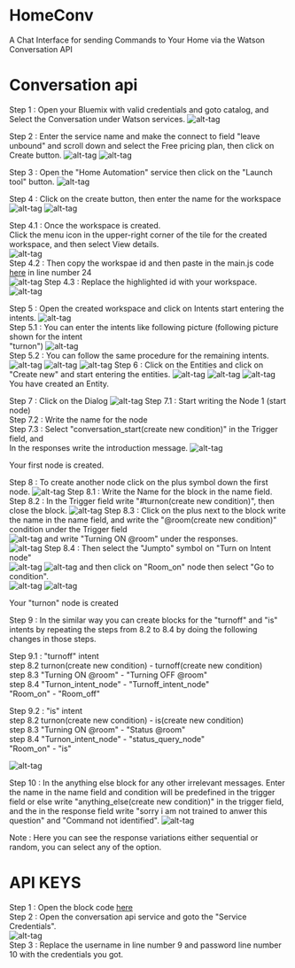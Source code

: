 # HomeConv
A Chat Interface for sending Commands to Your Home via the Watson Conversation API 

# Conversation api


Step 1 : Open your Bluemix with valid credentials and goto catalog, and Select the Conversation under Watson services.
![alt-tag](https://github.com/shyampurk/HomeConv/blob/master/screenshots/conv_api/conv_api_1.png)

Step 2 : Enter the service name and make the connect to field "leave unbound" and scroll down and select the Free pricing plan, then click on Create button.
![alt-tag](https://github.com/shyampurk/HomeConv/blob/master/screenshots/conv_api/conv_api_2.png)
![alt-tag](https://github.com/shyampurk/HomeConv/blob/master/screenshots/conv_api/conv_api_3.png)


Step 3 : Open the "Home Automation" service then click on the "Launch tool" button.
![alt-tag](https://github.com/shyampurk/HomeConv/blob/master/screenshots/conv_api/conv_api_4.png)
		
Step 4 : Click on the create button, then enter the name for the workspace
![alt-tag](https://github.com/shyampurk/HomeConv/blob/master/screenshots/conv_api/conv_api_5.png)
![alt-tag](https://github.com/shyampurk/HomeConv/blob/master/screenshots/conv_api/conv_api_6.png)

Step 4.1 : Once the workspace is created.<br>
Click the menu icon in the upper-right corner of the tile for the created workspace, and then select View details.<br>
![alt-tag](https://github.com/shyampurk/HomeConv/blob/master/screenshots/conv_api/conv_api_workspacedetails.png)<br>
Step 4.2 : Then copy the workspae id and then paste in the main.js code [here](https://github.com/shyampurk/HomeConv/blob/master/block/main.js) in line number 24 <br>
![alt-tag](https://github.com/shyampurk/HomeConv/blob/master/screenshots/conv_api/conv_api_wsid.png)
Step 4.3 : Replace the highlighted id with your workspace.
![alt-tag](https://github.com/shyampurk/HomeConv/blob/master/screenshots/conv_api/conv_api_code.png)
		
Step 5 : Open the created workspace and click on Intents start entering the intents.
![alt-tag](https://github.com/shyampurk/HomeConv/blob/master/screenshots/conv_api/conv_api_7.png)	
Step 5.1 : You can enter the intents like following picture (following picture shown for the intent <br>"turnon")
![alt-tag](https://github.com/shyampurk/HomeConv/blob/master/screenshots/conv_api/conv_api_8.png)		
Step 5.2 : You can follow the same procedure for the remaining intents.
![alt-tag](https://github.com/shyampurk/HomeConv/blob/master/screenshots/conv_api/conv_api_turnoff.png)
![alt-tag](https://github.com/shyampurk/HomeConv/blob/master/screenshots/conv_api/conv_api_is.png)
![alt-tag](https://github.com/shyampurk/HomeConv/blob/master/screenshots/conv_api/conv_api_intents.png)
Step 6 : Click on the Entities and click on "Create new" and start entering the entities.
![alt-tag](https://github.com/shyampurk/HomeConv/blob/master/screenshots/conv_api/conv_api_10.png)
![alt-tag](https://github.com/shyampurk/HomeConv/blob/master/screenshots/conv_api/conv_api_11.png)
![alt-tag](https://github.com/shyampurk/HomeConv/blob/master/screenshots/conv_api/conv_api_12.png)
You have created an Entity.

Step 7 : Click on the Dialog 
![alt-tag](https://github.com/shyampurk/HomeConv/blob/master/screenshots/conv_api/conv_api_13.png)
Step 7.1 : Start writing the Node 1 (start node)<br>
Step 7.2 : Write the name for the node<br>
Step 7.3 : Select "conversation_start(create new condition)" in the Trigger field, and <br>In the responses write the introduction message.
![alt-tag](https://github.com/shyampurk/HomeConv/blob/master/screenshots/conv_api/conv_api_startnode.png)	
			   			   
Your first node is created.


Step 8 : To create another node click on the plus symbol down the first node.
![alt-tag](https://github.com/shyampurk/HomeConv/blob/master/screenshots/conv_api/conv_api_16.png)
Step 8.1 : Write the Name for the block in the name field.<br>
Step 8.2 : In the Trigger field write "#turnon(create new condition)", then close the block.
![alt-tag](https://github.com/shyampurk/HomeConv/blob/master/screenshots/conv_api/conv_api_on1.png)
Step 8.3 : Click on the plus next to the block write the name in the name field, and write the "@room(create new condition)"  condition under the Trigger field <br>
![alt-tag](https://github.com/shyampurk/HomeConv/blob/master/screenshots/conv_api/conv_api_on2.png)
and write "Turning ON @room" under the responses.<br>
![alt-tag](https://github.com/shyampurk/HomeConv/blob/master/screenshots/conv_api/conv_api_on3.png)
Step 8.4 : Then select the "Jumpto" symbol on "Turn on Intent node"<br> 
![alt-tag](https://github.com/shyampurk/HomeConv/blob/master/screenshots/conv_api/conv_api_on4.png)
![alt-tag](https://github.com/shyampurk/HomeConv/blob/master/screenshots/conv_api/conv_api_on5.png)
and then click on "Room_on" node then select "Go to condition".<br>	
![alt-tag](https://github.com/shyampurk/HomeConv/blob/master/screenshots/conv_api/conv_api_on6.png)
![alt-tag](https://github.com/shyampurk/HomeConv/blob/master/screenshots/conv_api/conv_api_on7.png)

Your "turnon" node is created

Step 9 : In the similar way you can create blocks for the "turnoff" and "is" <br>intents by repeating the steps from 8.2 to 8.4 by doing the following changes in those steps.

Step 9.1 : "turnoff" intent <br>
	step 8.2  turnon(create new condition)  - turnoff(create new condition)<br>
	step 8.3  "Turning ON @room"            - "Turning OFF @room"<br>
	step 8.4  "Turnon_intent_node"          - "Turnoff_intent_node"<br>
			  "Room_on"                     - "Room_off"<br>
	
Step 9.2 : "is" intent	<br>
	step 8.2  turnon(create new condition)  - is(create new condition)<br>
	step 8.3  "Turning ON @room"            - "Status @room"<br>
	step 8.4  "Turnon_intent_node"          - "status_query_node"<br>
			  "Room_on"                     - "is"<br>
		 
![alt-tag](https://github.com/shyampurk/HomeConv/blob/master/screenshots/conv_api/conv_api_dialogsblocks.png)


	

Step 10 : In the anything else block for any other irrelevant messages.
Enter the name in the name field and condition will be predefined in the trigger field or else write "anything_else(create new condition)" in the trigger field, and the in the response
field write "sorry i am not trained to anwer this question" and "Command not identified".
![alt-tag](https://github.com/shyampurk/HomeConv/blob/master/screenshots/conv_api/conv_api_anything2.png)

Note : Here you can see the response variations either sequential or random, you can select any of the option.


# API KEYS

Step 1 : Open the block code [here](https://github.com/shyampurk/HomeConv/blob/master/block/main.js)<br>
Step 2 : Open the conversation api service and goto the "Service Credentials".<br>
![alt-tag](https://github.com/shyampurk/HomeConv/blob/master/screenshots/conv_api/conv_api_servicecreds.png)  
Step 3 : Replace the username in line number 9 and password line number 10  with the credentials you got.



